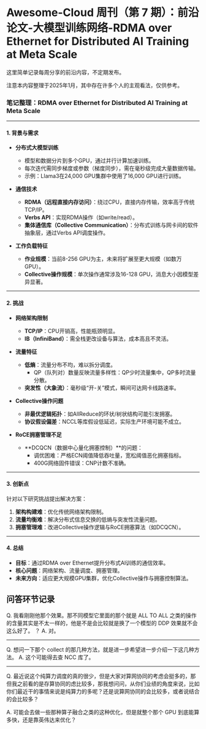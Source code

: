 # Awesome-Cloud 周刊（第 7 期）：前沿论文-大模型训练网络-RDMA over Ethernet for Distributed AI Training at Meta Scale


这里简单记录每周分享的前沿内容，不定期发布。

注意本内容整理于2025年1月，其中存在许多个人的主观看法，仅供参考。

### 笔记整理：RDMA over Ethernet for Distributed AI Training at Meta Scale

---

#### **1. 背景与需求**
- **分布式大模型训练**  
  - 模型和数据分片到多个GPU，通过并行计算加速训练。  
  - 每次迭代需同步梯度或参数（梯度同步），需在毫秒级完成大量数据传输。  
  - 示例：Llama3在24,000 GPU集群中使用了16,000 GPU进行训练。  

- **通信技术**  
  - **RDMA（远程直接内存访问）**：绕过CPU，直接内存传输，效率高于传统TCP/IP。  
  - **Verbs API**：实现RDMA操作（如write/read）。  
  - **集体通信库（Collective Communication）**：分布式训练与网卡间的软件抽象层，通过Verbs API调度操作。  

- **工作负载特征**  
  - **作业规模**：当前8-256 GPU为主，未来将扩展至更大规模（如数万GPU）。  
  - **Collective操作规模**：单次操作通常涉及16-128 GPU，消息大小因模型差异显著。  

---

#### **2. 挑战**
- **网络架构限制**  
  - **TCP/IP**：CPU开销高，性能瓶颈明显。  
  - **IB（InfiniBand）**：需全栈更改设备与算法，成本高且不灵活。  

- **流量特征**  
  - **低熵**：流量分布不均，难以拆分调度。  
    - QP（队列对）数量反映流量多样性：QP少时流量集中，QP多时流量分散。  
  - **突发性（大象流）**：毫秒级“开-关”模式，瞬间可达网卡线路速率。  

- **Collective操作问题**  
  - **非最优逻辑拓扑**：如AllReduce的环状/树状结构可能引发拥塞。  
  - **协议假设偏差**：NCCL等库假设低延迟，实际生产环境可能不成立。  

- **RoCE拥塞管理不足**  
  - **DCQCN（数据中心量化拥塞控制）**的问题：  
    - 调优困难：严格ECN阈值降低吞吐量，宽松阈值恶化拥塞指标。  
    - 400G网络固件错误：CNP计数不准确。  

---

#### **3. 创新点**
针对以下研究挑战提出解决方案：  
1. **架构构建难**：优化传统网络架构限制。  
2. **流量均衡难**：解决分布式信息交换的低熵与突发性流量问题。  
3. **拥塞管理难**：改进Collective操作逻辑与RoCE拥塞算法（如DCQCN）。  

---

#### **4. 总结**
- **目标**：通过RDMA over Ethernet提升分布式AI训练的通信效率。  
- **核心问题**：网络架构、流量调度、拥塞管理。  
- **未来方向**：适应更大规模GPU集群，优化Collective操作与拥塞控制算法。  

## 问答环节记录

Q. 我看刚刚他那个效果。那不同模型它里面的那个就是 ALL TO ALL 之类的操作的含量其实是不太一样的，他是不是会比较就是换了一个模型的 DDP 效果就不会这么好了。
？
A. 对。


---

Q. 想问一下那个 collect 的那几种方法，就是进一步希望进一步介绍一下这几种方法。
A. 这个可能得去查 NCC 库了。


---

Q. 最近说这个纯算力调度的真的很少，但是大家对算网协同的考虑会挺多的，那但我之前看的是存算协同的虑比较多，那我想问问，从你们业绩的角度来说，比如你们最近干的事情来说是纯算力的多呢？还是说算网协同的会比较多，或者说结合的会比较多？

A. 可能会去做一些那种算子融合之类的这种优化，但是就整个那个 GPU 到底能算多快，还是靠英伟达来优化？

